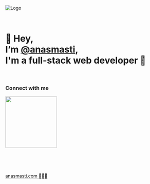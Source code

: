 ![Logo](https://anasmasti.com/assets/images/logo/logo.webp)

<br />

# 👋 Hey, <br /> I’m [@anasmasti][website], <br /> I'm a full-stack web developer 🚀

<br />

### Connect with me
[<img src='https://anasmasti.com/assets/images/contact/online.svg' width='160rem'/>][contact-me]

<br /><br /><br />

[anasmasti.com 👨🏻‍💻][website]

[website]: <https://anasmasti.com>
[contact-me]: <https://anasmasti.com/contact>
